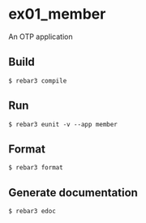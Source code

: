 ex01_member
=====

An OTP application

Build
-----
	$ rebar3 compile

Run
-----
	$ rebar3 eunit -v --app member
	
Format
-----
	$ rebar3 format

Generate documentation
-----
	$ rebar3 edoc

